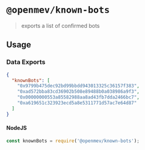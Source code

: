 # `@openmev/known-bots`

> exports a list of confirmed bots

## Usage

### Data Exports

```json
{
  "knownBots": [
    "0x9799b475dec92bd99bbdd943013325c36157f383",
    "0xad572bba83cd36902b508e89488b0a038986a9f3",
    "0x00000000553a85582988aa8ad43fb7dda2466bc7",
    "0xa619651c323923ecd5a8e5311771d57ac7e64d87"
  ]
}
```

#### NodeJS

```js
const knownBots = require('@openmev/known-bots');
```
